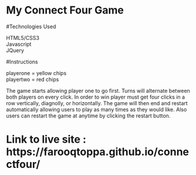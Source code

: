 # My Connect Four Game

#Technologies Used

HTML5/CSS3  </br>
Javascript  </br>
JQuery

#Instructions 

playerone = yellow chips  </br>
playertwo = red chips

The game starts allowing player one to go first. Turns will alternate between both players on every click. In order to win player must get four clicks in a row vertically, diagnolly, or horizontally. The game will then end and restart automatically allowing users to play as many times as they would like. Also users can restart the game at anytime by clicking the restart button.

<h1>Link to live site : https://farooqtoppa.github.io/connectfour/</h1>



